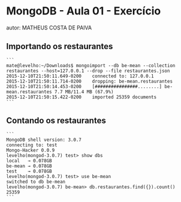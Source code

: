 # MongoDB - Aula 01 - Exercício
autor: MATHEUS COSTA DE PAIVA

## Importando os restaurantes

    ```
	mate@levelho:~/Downloads$ mongoimport --db be-mean --collection restaurantes --host=127.0.0.1 --drop --file restaurantes.json
	2015-12-10T21:50:11.649-0200	connected to: 127.0.0.1
	2015-12-10T21:50:11.714-0200	dropping: be-mean.restaurantes
	2015-12-10T21:50:14.453-0200	[################........] be-mean.restaurantes	7.7 MB/11.4 MB (67.9%)
	2015-12-10T21:50:15.422-0200	imported 25359 documents
    ```

## Contando os restaurantes

    ```
	MongoDB shell version: 3.0.7
	connecting to: test
	Mongo-Hacker 0.0.9
	levelho(mongod-3.0.7) test> show dbs
	local   → 0.078GB
	be-mean → 0.078GB
	test    → 0.078GB
	levelho(mongod-3.0.7) test> use be-mean
	switched to db be-mean
	levelho(mongod-3.0.7) be-mean> db.restaurantes.find({}).count()
	25359
    ```
